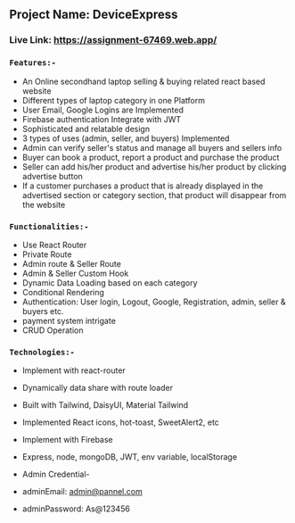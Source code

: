 ## Project Name: DeviceExpress

### Live Link: https://assignment-67469.web.app/

### `Features:-`

- An Online secondhand laptop selling & buying related react based website
- Different types of laptop category in one Platform
- User Email, Google Logins are Implemented
- Firebase authentication Integrate with JWT
- Sophisticated and relatable design
- 3 types of uses (admin, seller, and buyers) Implemented
- Admin can verify seller's status and manage all buyers and sellers info
- Buyer can book a product, report a product and purchase the product
- Seller can add his/her product and advertise his/her product by clicking advertise button
- If a customer purchases a product that is already displayed in the advertised section or category section, that product will disappear from the website
### `Functionalities:-`

- Use React Router
- Private Route
- Admin route & Seller Route
- Admin & Seller Custom Hook
- Dynamic Data Loading based on each category
- Conditional Rendering
- Authentication: User login, Logout, Google, Registration, admin, seller & buyers etc.
- payment system intrigate
- CRUD Operation

### `Technologies:-`

- Implement with react-router
- Dynamically data share with route loader
- Built with Tailwind, DaisyUI, Material Tailwind
- Implemented React icons, hot-toast, SweetAlert2, etc
- Implement with Firebase
- Express, node, mongoDB, JWT, env variable, localStorage


- Admin Credential- 
- adminEmail: admin@pannel.com
- adminPassword: As@123456